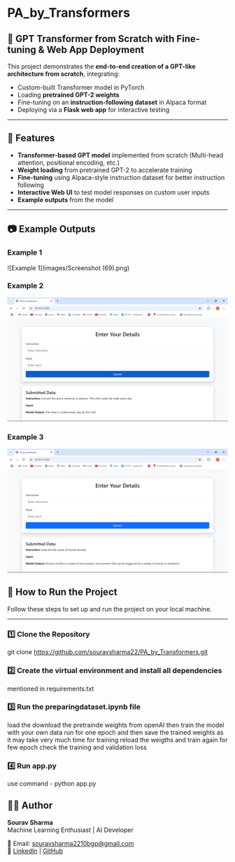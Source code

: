 # PA_by_Transformers

## 🧠 GPT Transformer from Scratch with Fine-tuning & Web App Deployment

This project demonstrates the **end-to-end creation of a GPT-like architecture from scratch**, integrating:
- Custom-built Transformer model in PyTorch
- Loading **pretrained GPT-2 weights**
- Fine-tuning on an **instruction-following dataset** in Alpaca format
- Deploying via a **Flask web app** for interactive testing

---

## 📌 Features
- **Transformer-based GPT model** implemented from scratch (Multi-head attention, positional encoding, etc.)
- **Weight loading** from pretrained GPT-2 to accelerate training
- **Fine-tuning** using Alpaca-style instruction dataset for better instruction following
- **Interactive Web UI** to test model responses on custom user inputs
- **Example outputs** from the model

---

## 📷 Example Outputs

### Example 1
![Example 1](images/Screenshot (69).png)

### Example 2
![Example 2](images/Screenshot%20(70).png)

### Example 3
![Example 3](images/Screenshot%20(72).png)


## 🏃 How to Run the Project

Follow these steps to set up and run the project on your local machine.

---

### 1️⃣ Clone the Repository

git clone https://github.com/souravsharma22/PA_by_Transformers.git

### 2️⃣ Create the virtual environment and install all dependencies
mentioned in requirements.txt

### 3️⃣ Run the preparingdataset.ipynb file 
load the download the pretrainde weights from openAI
then train the model with your own data
run for one epoch and then save the trained weights as it may take very much time for training
reload the weigths and train again for few epoch 
check the training and validation loss

### 4️⃣ Run app.py
use command - python app.py 

## 👨‍💻 Author

**Sourav Sharma**  
Machine Learning Enthusiast | AI Developer  

📧 Email: souravsharma2210bgp@gmail.com  
🔗 [LinkedIn](https://www.linkedin.com/in/sourav-sharma-12b589297/) | [GitHub](https://github.com/souravsharma22)

